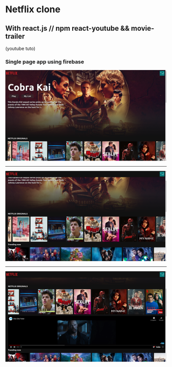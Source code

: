 # Netflix clone

## With react.js // npm react-youtube && movie-trailer
(youtube tuto) 
### Single page app using firebase

![netclone](/readme-pic1.png)

<hr>

![netclone](/readme-pic2.png)

<hr>

![netclone](/readme-pic.png)
